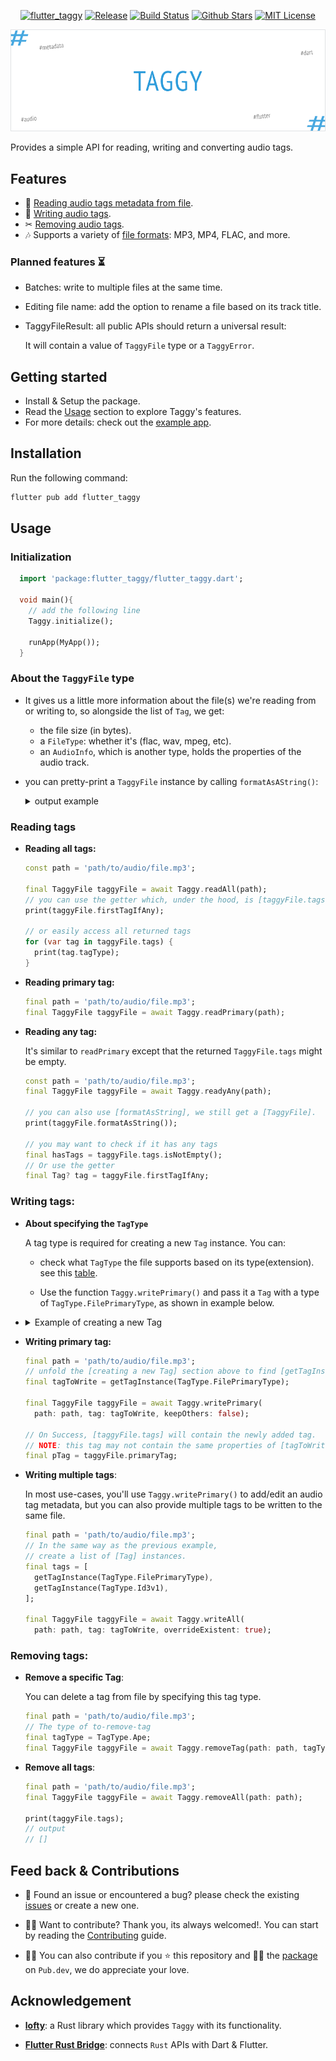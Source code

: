 <div align="center">

<a href="https://pub.dartlang.org/packages/flutter_taggy"><img alt="flutter_taggy" src="https://img.shields.io/pub/v/flutter_taggy"></a>
<a href="https://github.com/DMouayad/taggy/releases"><img src="https://img.shields.io/github/v/release/DMouayad/taggy?style=flat-square&color=blue" alt="Release"></a>
<a href="https://github.com/DMouayad/taggy/actions"><img src="https://img.shields.io/github/actions/workflow/status/DMouayad/taggy/.github%2Fworkflows%2Fbuild.yaml" alt="Build Status"></a>
<a href="https://github.com/DMouayad/taggy"><img src="https://img.shields.io/github/stars/DMouayad/taggy.svg?style=flat&logo=github&colorB=deeppink&label=stars" alt="Github Stars"></a>
<a href="https://opensource.org/licenses/MIT"><img src="https://img.shields.io/badge/license-MIT-purple.svg" alt="MIT License"></a>
</div>

![taggy cover image](readme-assets/Taggy%20cover.png)

Provides a simple API for reading, writing and converting audio tags.

## Features

- 📖 [Reading audio tags metadata from file](#reading-tags).
- 📝 [Writing audio tags](#writing-tags).
- ✂  [Removing audio tags](#removing-tags).
- 🎶 Supports a variety of [file formats](https://github.com/Serial-ATA/lofty-rs/blob/main/SUPPORTED_FORMATS.md):
  MP3, MP4, FLAC, and more.

### Planned features ⏳

- Batches: write to multiple files at the same time.
- Editing file name: add the option to rename a file based on its track title.
- TaggyFileResult: all public APIs should return a universal result:

  It will contain a value of `TaggyFile` type or a `TaggyError`.

## Getting started

- Install & Setup the package.
- Read the [Usage](#usage) section to explore Taggy's features.
- For more details: check out the [example app](example/README.md).

## Installation

Run the following command:

  ```bash
  flutter pub add flutter_taggy
  ```

## Usage

### Initialization


```dart
  import 'package:flutter_taggy/flutter_taggy.dart';
  
  void main(){
    // add the following line
    Taggy.initialize();
    
    runApp(MyApp());
  }
```

### About the `TaggyFile` type

- It gives us a little more information about the file(s) we're reading from or writing to, so alongside the list of `Tag`,
  we get:
    - the file size (in bytes).
    - a `FileType`: whether it's (flac, wav, mpeg, etc).
    - an `AudioInfo`, which is another type, holds the properties of the audio track.
- you can pretty-print a `TaggyFile` instance by calling `formatAsAString()`:

  <details>
  <summary>output example</summary>

  ```
  TaggyFile: {
      size: 12494053 bytes ~ 12.2 MB,
      fileType: FileType.Mpeg
      primaryTagType: TagType.Id3v2,
      tags: {
      count: 1,
      items: 
        [ Tag(
              tagType: Id3v2,
              trackTitle: Fine Line,
              trackArtist: Eminem,
              trackNumber: 9,
              trackTotal: 1,
              discTotal: null,
              discNumber: null,
              album: SHADYXV,
              albumArtist: Various Artists,
              genre: null,
              language: null,
              year: null,
              recordingDate: null,
              originalReleaseDate: null,
              has lyrics: true,
              pictures: {
                count: 1,
                items: [ Picture(
                  picType: PictureType.CoverFront,
                  picData(Bytes): 168312,
                  mimeType: MimeType.Jpeg,
                  width: 1000,
                  height: 1000,
                  colorDepth: 24,
                  numColors: 0,
                  )],
              },
            ),
        ],
      },
      audio: AudioInfo(
      channelMask: 3,
      channels: 2,
      sampleRate: 44100,
      audioBitrate: 321,
      overallBitrate: 326,
      bitDepth: null,
      durationSec: 306,
      ),
  }
  ```

</details>

### Reading tags

- **Reading all tags:**

    ```dart
    const path = 'path/to/audio/file.mp3';

    final TaggyFile taggyFile = await Taggy.readAll(path);
    // you can use the getter which, under the hood, is [taggyFile.tags.firstOrNull]
    print(taggyFile.firstTagIfAny);
  
    // or easily access all returned tags
    for (var tag in taggyFile.tags) {
      print(tag.tagType);
    }
    ```

- **Reading primary tag:**

    ```dart
    final path = 'path/to/audio/file.mp3';
    final TaggyFile taggyFile = await Taggy.readPrimary(path);
    ```


- **Reading any tag:**

  It's similar to `readPrimary` except that the returned `TaggyFile.tags` might be empty.

    ```dart
    const path = 'path/to/audio/file.mp3';
    final TaggyFile taggyFile = await Taggy.readyAny(path);
  
    // you can also use [formatAsString], we still get a [TaggyFile].
    print(taggyFile.formatAsString());
  
    // you may want to check if it has any tags
    final hasTags = taggyFile.tags.isNotEmpty();
    // Or use the getter
    final Tag? tag = taggyFile.firstTagIfAny;
    ```

### Writing tags:

- **About specifying the `TagType`**

  A tag type is required for creating a new `Tag` instance.
  You can:

    -  check what `TagType` the file supports based on its type(extension). see this [table](https://github.com/Serial-ATA/lofty-rs/blob/main/SUPPORTED_FORMATS.md).

    -  Use the function `Taggy.writePrimary()`
       and pass it a `Tag` with a type of `TagType.FilePrimaryType`, as shown in example below.


- <details> 

    <summary>Example of creating a new Tag</summary>

    ```dart
    Tag getTagInstance(TagType tagType){
      return Tag(
        tagType: tagType,
        album: 'Some Album',
        trackTitle: 'some Track',
        trackArtist: 'Some Artist',
        trackTotal: 10,
        trackNumber: 1,
        discNumber: 1,
        discTotal: 2,
        year: 2023,
        recordingDate: '1/3/2019',
        language: 'EN',
        pictures: [
          Picture(
            // zeros are used to demonstrate how to provide a picture's data.
            picData: Uint8List.fromList([0, 0, 0, 0]),
            mimeType: MimeType.Jpeg,
            picType: PictureType.CoverFront,
            width: 1000,
            height: 800,
          ),
        ],
      );
    }
    ```

</details>

- **Writing primary tag:**

  ```dart
  final path = 'path/to/audio/file.mp3';
  // unfold the [creating a new Tag] section above to find [getTagInstance]
  final tagToWrite = getTagInstance(TagType.FilePrimaryType);

  final TaggyFile taggyFile = await Taggy.writePrimary(
    path: path, tag: tagToWrite, keepOthers: false);

  // On Success, [taggyFile.tags] will contain the newly added tag.
  // NOTE: this tag may not contain the same properties of [tagToWrite].
  final pTag = taggyFile.primaryTag;
  ```

- **Writing multiple tags**:

  In most use-cases, you'll use `Taggy.writePrimary()` to add/edit an audio tag metadata,
  but you can also provide multiple tags to be written to the same file.

  ```dart
  final path = 'path/to/audio/file.mp3';
  // In the same way as the previous example,
  // create a list of [Tag] instances.
  final tags = [
    getTagInstance(TagType.FilePrimaryType),
    getTagInstance(TagType.Id3v1),
  ];
      
  final TaggyFile taggyFile = await Taggy.writeAll(
    path: path, tag: tagToWrite, overrideExistent: true);
  ```

### Removing tags:

- **Remove a specific Tag**:

  You can delete a tag from file by specifying this tag type.

    ```dart
    final path = 'path/to/audio/file.mp3';
    // The type of to-remove-tag
    final tagType = TagType.Ape;
    final TaggyFile taggyFile = await Taggy.removeTag(path: path, tagType: tagType);
    ``` 

- **Remove all tags**:

  ```dart
  final path = 'path/to/audio/file.mp3';
  final TaggyFile taggyFile = await Taggy.removeAll(path: path);
  
  print(taggyFile.tags);
  // output
  // []
  ``` 

## Feed back & Contributions

- 🐛 Found an issue or encountered a bug? please check the existing [issues](https://github.com/DMouayad/taggy/issues) or create a new one.


- 💪🏻 Want to contribute? Thank you, its always welcomed!. You can start by reading
  the [Contributing](CONTRIBUTING.md) guide.


- 🙏🏻 You can also contribute if you ⭐ this repository and 👍🏻 the [package](https://pub.dev/packages/flutter_taggy) on `Pub.dev`, we do appreciate your love.

## Acknowledgement

- [**lofty**](https://github.com/Serial-ATA/lofty-rs/): a Rust library which provides `Taggy` with its functionality.

- [**Flutter Rust Bridge**](https://github.com/fzyzcjy/flutter_rust_bridge): connects `Rust` APIs with Dart & Flutter.